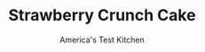 ---
layout: ../../layouts/MarkdownPostLayout.astro
title: Strawberry Crunch Cake
author: America's Test Kitchen
pubDate: 2023-03-15
description: "A surprise layer of meringue adds crunch to strawberries and cream."
image_url: https://res.cloudinary.com/hksqkdlah/image/upload/ar_1:1,c_fill,dpr_2.0,f_auto,fl_lossy.progressive.strip_profile,g_faces:auto,q_auto:low,w_344/4839_sfs-fm06-strawberrycake-317590
tags: ["Desserts or Baked Goods","Fruit Desserts","Cakes","Great American Cakes"]
calories: 4627
protein: 5
carbohydrates: 43
fats: 22
fiber: 2
ingredients: ["2 , large egg whites","1/4 teaspoon, cream of tartar","1/2 cup (3½ ounces), sugar","3/4 cup, milk","2 , large eggs, room temperature","1/2 teaspoon, vanilla extract","1 cup (5 ounces), all-purpose flour","1/2 cup (3½ ounces), sugar","2 teaspoons, baking powder","1/4 teaspoon, table salt","6 tablespoons, unsalted butter, softened but still cool","2 quarts, strawberries, hulled and sliced thin, plus 12 whole strawberries for garnish","3 tablespoons, granulated sugar","2 cups, heavy cream",", Confectioners' sugar"]
serves: 12
time: ""
instructions: ["FOR THE MERINGUE: Adjust oven rack to middle position and heat oven to 250 degrees. Use bottom of 8-inch round cake pan to trace circle on sheet of parchment. Flip parchment over and set in rimmed baking sheet.","Beat egg whites and cream of tartar with electric mixer set to medium-high speed until frothy. With mixer running, add sugar, 1 tablespoon at a time. Continue to beat until egg whites hold stiff peaks, 1 to 2 minutes. Using spatula, spread meringue over traced circle on parchment. Bake until lightly colored and completely dried out, about 90 minutes. Then turn off oven and let meringue cool completely in oven, about 2 hours.","Transfer meringue (with parchment) to wire rack. Let cool completely. Peel off and discard parchment. (Meringue can be stored in airtight container for up to 1 day.)","FOR THE CAKE: While meringue is cooling, increase oven temperature to 350 degrees. Line 8-inch round cake pan with parchment.","Whisk milk, eggs, and vanilla together in medium bowl.","Using electric mixer, mix flour, sugar, baking powder, and salt on low speed until blended. Add butter and mix on low speed until dry ingredients are moistened, about 2 minutes. Add milk mixture and beat until just combined, then increase speed to medium high and beat until light and fluffy, about 1 minute. Pour batter into prepared cake pan. Bake until cake is golden and cake tester inserted in center of cake comes out clean, 20 to 25 minutes. Let cool on wire rack for 10 minutes, run paring knife around edges to loosen cake, and invert onto large plate. Remove parchment and invert cake back onto wire rack. Let cool completely.","FOR THE STRAWBERRIES AND WHIPPED CREAM: Toss sliced strawberries and 2 tablespoons granulated sugar together in bowl and stir occasionally until sugar dissolves, about 15 minutes. Beat cream and remaining 1 tablespoon granulated sugar with electric mixer at medium-high speed until cream just holds stiff peaks, 2 to 3 minutes.","TO ASSEMBLE: Slice cake horizontally into 2 layers. Place 1 layer, cut side up, on serving plate. Spread 1 1/2 cups whipped cream over cake layer. Arrange half of sliced strawberries on whipped cream, then top with meringue. Arrange remaining sliced strawberries on meringue, spread 1 1/2 cups whipped cream over strawberries, then top with remaining cake layer, cut side down. Spoon remaining 1 cup whipped cream on top of cake and garnish with whole strawberries. Dust with confectioners’ sugar and serve."]
nutrition: ["298 mg Potassium, K","177 mg Phosphorus, P","129 mg Calcium, Ca","1 mg Iron, Fe","26 mg Magnesium, Mg","154 mg Sodium, Na","22 g Total lipid (fat)","1 mg Niacin","6 g Fatty acids, total monounsaturated","1 g Fatty acids, total polyunsaturated","78 mg Vitamin C, total ascorbic acid","102 mg Cholesterol","13 g Fatty acids, total saturated","2 g Fiber, total dietary","18 µg Folic acid","41 µg Folate, food","30 g Sugars, total","4 µg Vitamin K (phylloquinone)","170 g Water","43 g Carbohydrate, by difference","72 µg Folate, DFE","5 g Protein","1 mg Vitamin E (alpha-tocopherol)","233 µg Vitamin A, RAE","385 kcal Energy","22 g Sugars, added","4627 calories"]
notes: "Strawberries are the unofficial fruit for Valentine’s Day, and this dessert—with tender yellow cake, sweet whipped cream, and crunchy baked meringue—shows them at their very best."
---